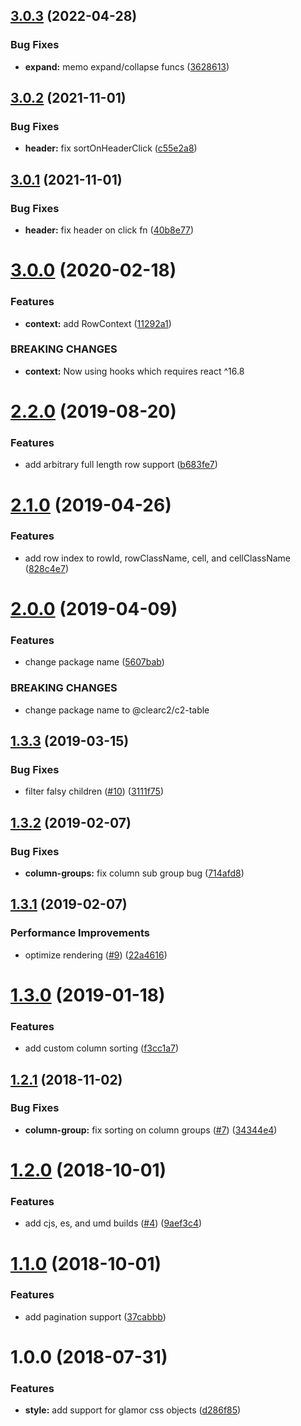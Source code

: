 ## [3.0.3](https://github.com/ClearC2/c2-table/compare/v3.0.2...v3.0.3) (2022-04-28)


### Bug Fixes

* **expand:** memo expand/collapse funcs ([3628613](https://github.com/ClearC2/c2-table/commit/3628613))

## [3.0.2](https://github.com/ClearC2/c2-table/compare/v3.0.1...v3.0.2) (2021-11-01)


### Bug Fixes

* **header:** fix sortOnHeaderClick ([c55e2a8](https://github.com/ClearC2/c2-table/commit/c55e2a8))

## [3.0.1](https://github.com/ClearC2/c2-table/compare/v3.0.0...v3.0.1) (2021-11-01)


### Bug Fixes

* **header:** fix header on click fn ([40b8e77](https://github.com/ClearC2/c2-table/commit/40b8e77))

# [3.0.0](https://github.com/ClearC2/c2-table/compare/v2.2.0...v3.0.0) (2020-02-18)


### Features

* **context:** add RowContext ([11292a1](https://github.com/ClearC2/c2-table/commit/11292a1))


### BREAKING CHANGES

* **context:** Now using hooks which requires react ^16.8

# [2.2.0](https://github.com/ClearC2/c2-table/compare/v2.1.0...v2.2.0) (2019-08-20)


### Features

* add arbitrary full length row support ([b683fe7](https://github.com/ClearC2/c2-table/commit/b683fe7))

# [2.1.0](https://github.com/ClearC2/c2-table/compare/v2.0.0...v2.1.0) (2019-04-26)


### Features

* add row index to rowId, rowClassName, cell, and cellClassName ([828c4e7](https://github.com/ClearC2/c2-table/commit/828c4e7))

# [2.0.0](https://github.com/ClearC2/c2-table/compare/v1.3.3...v2.0.0) (2019-04-09)


### Features

* change package name ([5607bab](https://github.com/ClearC2/c2-table/commit/5607bab))


### BREAKING CHANGES

* change package name to @clearc2/c2-table

## [1.3.3](https://github.com/ClearC2/c2-table/compare/v1.3.2...v1.3.3) (2019-03-15)


### Bug Fixes

* filter falsy children ([#10](https://github.com/ClearC2/c2-table/issues/10)) ([3111f75](https://github.com/ClearC2/c2-table/commit/3111f75))

## [1.3.2](https://github.com/ClearC2/c2-table/compare/v1.3.1...v1.3.2) (2019-02-07)


### Bug Fixes

* **column-groups:** fix column sub group bug ([714afd8](https://github.com/ClearC2/c2-table/commit/714afd8))

## [1.3.1](https://github.com/ClearC2/c2-table/compare/v1.3.0...v1.3.1) (2019-02-07)


### Performance Improvements

* optimize rendering ([#9](https://github.com/ClearC2/c2-table/issues/9)) ([22a4616](https://github.com/ClearC2/c2-table/commit/22a4616))

# [1.3.0](https://github.com/ClearC2/c2-table/compare/v1.2.1...v1.3.0) (2019-01-18)


### Features

* add custom column sorting ([f3cc1a7](https://github.com/ClearC2/c2-table/commit/f3cc1a7))

## [1.2.1](https://github.com/ClearC2/c2-table/compare/v1.2.0...v1.2.1) (2018-11-02)


### Bug Fixes

* **column-group:** fix sorting on column groups ([#7](https://github.com/ClearC2/c2-table/issues/7)) ([34344e4](https://github.com/ClearC2/c2-table/commit/34344e4))

# [1.2.0](https://github.com/ClearC2/c2-table/compare/v1.1.0...v1.2.0) (2018-10-01)


### Features

* add cjs, es, and umd builds ([#4](https://github.com/ClearC2/c2-table/issues/4)) ([9aef3c4](https://github.com/ClearC2/c2-table/commit/9aef3c4))

# [1.1.0](https://github.com/ClearC2/c2-table/compare/v1.0.0...v1.1.0) (2018-10-01)


### Features

* add pagination support ([37cabbb](https://github.com/ClearC2/c2-table/commit/37cabbb))

# 1.0.0 (2018-07-31)


### Features

* **style:** add support for glamor css objects ([d286f85](https://github.com/ClearC2/c2-table/commit/d286f85))
